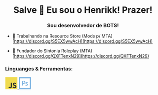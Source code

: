 <h1 align="center">Salve 🤙 Eu sou o Henrikk! Prazer!</h1>
<h3 align="center">Sou desenvolvedor de BOTS!</h3>

- 🔭 Trabalhando na Resource Store (Mods p/ MTA) [https://discord.gg/S5EX5wwAcH](https://discord.gg/S5EX5wwAcH)

- 🎃 Fundador do Sintonia Roleplay (MTA) [https://discord.gg/QXFTenxN29](https://discord.gg/QXFTenxN29)


<h3 align="left">Linguanges & Ferramentas:</h3>
<p align="left"> <a href="https://developer.mozilla.org/en-US/docs/Web/JavaScript" target="_blank"> <img src="https://raw.githubusercontent.com/devicons/devicon/master/icons/javascript/javascript-original.svg" alt="javascript" width="40" height="40"/> </a> <a href="https://www.photoshop.com/en" target="_blank"> <img src="https://raw.githubusercontent.com/devicons/devicon/master/icons/photoshop/photoshop-line.svg" alt="photoshop" width="40" height="40"/> </a> </p>

